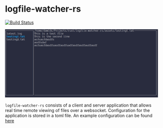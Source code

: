 # logfile-watcher-rs

 [![Build Status](https://github.com/Dawid33/logfile-watcher-rs/workflows/CI/badge.svg)](https://github.com/Dawid33/logfile-watcher-rs/actions?query=workflow%3ACI)

<img src="./assets/readme.gif" alt="Demo of logfile-watcher gif">

`logfile-watcher-rs` consists of a client and server application that allows real time remote viewing of files over a websocket. Configuration for the application is stored in a toml file. An example configuration can be found [here](./client_config.toml)
